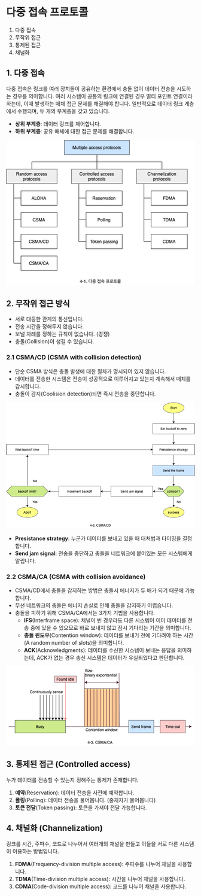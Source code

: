 # 다중 접속 프로토콜

1. 다중 접속
2. 무작위 접근
3. 통제된 접근
4. 채널화

## 1. 다중 접속

다중 접속은 링크를 여러 장치들이 공유하는 환경에서 충돌 없이 데이터 전송을 시도하는 경우를 의미합니다. 여러 시스템이 공통의 링크에 연결된 경우 멀티 포인트 연결이라 하는데, 이때 발생하는 매체 접근 문제를 해결해야 합니다. 일반적으로 데이터 링크 계층에서 수행되며, 두 개의 부계층을 갖고 있습니다.

- **상위 부계층**: 데이터 링크를 제어합니다.
- **하위 부계층**: 공유 매체에 대한 접근 문제를 해결합니다.

![다중 접속 프로토콜](../_images/network0401.png)

## 2. 무작위 접근 방식

- 서로 대등한 관계의 통신입니다.
- 전송 시간을 정해두지 않습니다.
- 보낼 차례를 정하는 규칙이 없습니다. (경쟁)
- 충돌(Collision)이 생길 수 있습니다.

### 2.1 CSMA/CD (CSMA with collision detection)

- 단순 CSMA 방식은 충돌 발생에 대한 절차가 명시되어 있지 않습니다.
- 데이터를 전송한 시스템은 전송이 성공적으로 이루어지고 있는지 계속해서 매체를 감시합니다.
- 충돌이 감지(Coolision detection)되면 즉시 전송을 중단합니다.

![CSMA/CD](../_images/network0402.png)

- **Presistance strategy**: 누군가 데이터를 보내고 있을 때 대처법과 타이밍을 결정합니다.
- **Send jam signal**: 전송을 중단하고 충돌을 네트워크에 붙어있는 모든 시스템에게 알립니다.

### 2.2 CSMA/CA (CSMA with collision avoidance)

- CSMA/CD에서 충돌을 감지하는 방법은 충돌시 에너지가 두 배가 되기 때문에 가능합니다.
- 무선 네트워크의 충돌은 에너지 손실로 인해 충돌을 감지하기 어렵습니다.
- 충돌을 피하기 위해 CSMA/CA에서는 3가지 기법을 사용합니다.
  - **IFS**(Interframe space): 채널이 빈 경우라도 다른 시스템이 이미 데이터를 전송 중에 있을 수 있으므로 바로 보내지 않고 잠시 기다리는 기간을 의미합니다.
  - **충돌 윈도우**(Contention window): 데이터를 보내기 전에 기다려야 하는 시간(A random number of slots)을 의미합니다.
  - **ACK**(Acknowledgments): 데이터를 수신한 시스템이 보내는 응답을 의미하는데, ACK가 없는 경우 송신 시스템은 데이터가 유실되었다고 판단합니다.

![CSMA/CA](../_images/network0403.png)

## 3. 통제된 접근 (Controlled access)

누가 데이터를 전송할 수 있는지 정해주는 통제가 존재합니다.

1. **예약**(Reservation): 데이터 전송을 사전에 예약합니다.
2. **폴링**(Polling): 데이터 전송을 물어봅니다. (중재자가 물어봅니다)
3. **토큰 전달**(Token passing): 토큰을 가져야 전달 가능합니다.

## 4. 채널화 (Channelization)

링크를 시간, 주파수, 코드로 나누어서 여러개의 채널을 만들고 이들을 서로 다른 시스템이 이용하는 방법입니다.

1. **FDMA**(Frequency-division multiple access): 주파수를 나누어 채널을 사용합니다.
2. **TDMA**(Time-division multiple access): 시간을 나누어 채널을 사용합니다.
3. **CDMA**(Code-division multiple access): 코드를 나누어 채널을 사용합니다.
